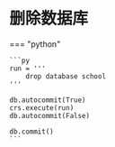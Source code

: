 # 删除数据库

=== "python"

    ```py
    run = '''
        drop database school
    '''

    db.autocommit(True)
    crs.execute(run)
    db.autocommit(False)
    
    db.commit()
    ```